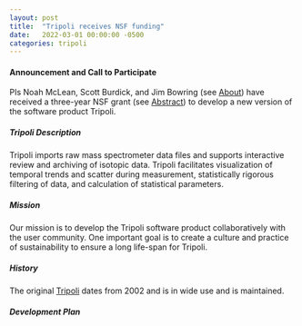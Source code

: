 ```yaml
---
layout: post
title:  "Tripoli receives NSF funding"
date:   2022-03-01 00:00:00 -0500
categories: tripoli
---
```

#### Announcement and Call to Participate
PIs Noah McLean, Scott Burdick, and Jim Bowring (see [About](/Tripoli/about.html)) have received a three-year 
NSF grant (see [Abstract](http://cirdles.org/Tripoli/nsf_award_abstract.html)) to develop a new version of the software product Tripoli.

##### Tripoli Description
Tripoli imports raw mass spectrometer data files and supports interactive review and archiving of isotopic data. Tripoli facilitates visualization of temporal trends and scatter during measurement, statistically rigorous filtering of data, and calculation of statistical parameters.

##### Mission
Our mission is to develop the Tripoli software product collaboratively with the user community. One important
goal is to create a culture and practice of sustainability to ensure a long life-span for Tripoli.

##### History
The original [Tripoli](https://github.com/bowring/tripoli) dates from 2002 and is in wide use and is maintained.

##### Development Plan
